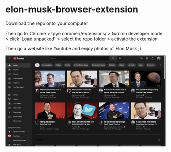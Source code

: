 # elon-musk-browser-extension

  Download the repo onto your computer
  
  Then go to Chrome > tpye chrome://extensions/ > turn on developer mode > click 'Load unpacked' > select the repo folder > activate the extension
  
 Then go a website like Youtube and enjoy photos of Elon Musk ;)
 
 ![elon-musk-extension.png](https://github.com/qphan02/browser-extension/blob/master/images/elon-musk-extension.png)
